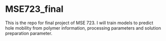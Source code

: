 # MSE723_final
This is the repo for final project of MSE 723.
I will train models to predict hole mobility from polymer information, processing parameters and solution preparation parameter.
